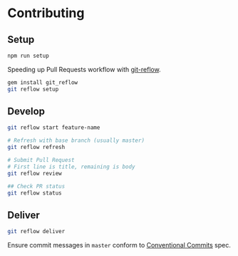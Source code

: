 # Contributing

## Setup

```bash
npm run setup
```

Speeding up Pull Requests workflow with [git-reflow](https://github.com/reenhanced/gitreflow).

```bash
gem install git_reflow
git reflow setup
```

## Develop

```bash
git reflow start feature-name

# Refresh with base branch (usually master)
git reflow refresh

# Submit Pull Request
# First line is title, remaining is body
git reflow review

## Check PR status
git reflow status
```

## Deliver

```bash
git reflow deliver
```

Ensure commit messages in `master` conform to [Conventional Commits](https://conventionalcommits.org/) spec.
